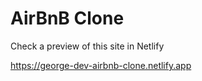# AirBnB Clone

Check  a preview of this site in Netlify

https://george-dev-airbnb-clone.netlify.app
